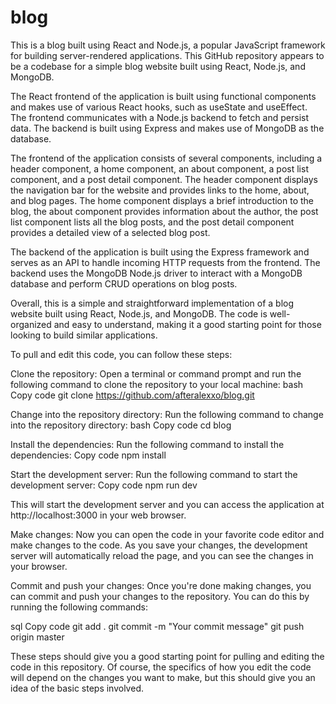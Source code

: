 # blog


This is a blog built using React and Node.js, a popular JavaScript framework for building server-rendered applications.
This GitHub repository appears to be a codebase for a simple blog website built using React, Node.js, and MongoDB.

The React frontend of the application is built using functional components and makes use of various React hooks, such as useState and useEffect. The frontend communicates with a Node.js backend to fetch and persist data. The backend is built using Express and makes use of MongoDB as the database.

The frontend of the application consists of several components, including a header component, a home component, an about component, a post list component, and a post detail component. The header component displays the navigation bar for the website and provides links to the home, about, and blog pages. The home component displays a brief introduction to the blog, the about component provides information about the author, the post list component lists all the blog posts, and the post detail component provides a detailed view of a selected blog post.

The backend of the application is built using the Express framework and serves as an API to handle incoming HTTP requests from the frontend. The backend uses the MongoDB Node.js driver to interact with a MongoDB database and perform CRUD operations on blog posts.

Overall, this is a simple and straightforward implementation of a blog website built using React, Node.js, and MongoDB. The code is well-organized and easy to understand, making it a good starting point for those looking to build similar applications.

To pull and edit this code, you can follow these steps:

Clone the repository: Open a terminal or command prompt and run the following command to clone the repository to your local machine:
bash
Copy code
git clone https://github.com/afteralexxo/blog.git

Change into the repository directory: Run the following command to change into the repository directory:
bash
Copy code
cd blog

Install the dependencies: Run the following command to install the dependencies:
Copy code
npm install

Start the development server: Run the following command to start the development server:
Copy code
npm run dev


This will start the development server and you can access the application at http://localhost:3000 in your web browser.

Make changes: Now you can open the code in your favorite code editor and make changes to the code. As you save your changes, the development server will automatically reload the page, and you can see the changes in your browser.

Commit and push your changes: Once you're done making changes, you can commit and push your changes to the repository. You can do this by running the following commands:

sql
Copy code
git add .
git commit -m "Your commit message"
git push origin master


These steps should give you a good starting point for pulling and editing the code in this repository. Of course, the specifics of how you edit the code will depend on the changes you want to make, but this should give you an idea of the basic steps involved.
